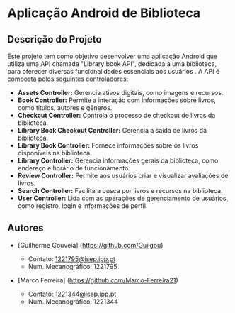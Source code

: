 # Aplicação Android de Biblioteca

## Descrição do Projeto

Este projeto tem como objetivo desenvolver uma aplicação Android que utiliza uma API chamada "Library book API", dedicada a uma biblioteca, para oferecer diversas funcionalidades essenciais aos usuários . A API é composta pelos seguintes controladores:

- **Assets Controller:** Gerencia ativos digitais, como imagens e recursos.
- **Book Controller:** Permite a interação com informações sobre livros, como títulos, autores e gêneros.
- **Checkout Controller:** Controla o processo de checkout de livros da biblioteca.
- **Library Book Checkout Controller:** Gerencia a saída de livros da biblioteca.
- **Library Book Controller:** Fornece informações sobre os livros disponíveis na biblioteca.
- **Library Controller:** Gerencia informações gerais da biblioteca, como endereço e horário de funcionamento.
- **Review Controller:** Permite aos usuários criar e visualizar avaliações de livros.
- **Search Controller:** Facilita a busca por livros e recursos na biblioteca.
- **User Controller:** Lida com as operações de gerenciamento de usuários, como registro, login e informações de perfil.

## Autores

- [Guilherme Gouveia] (https://github.com/Guiigou)
  - Contato: 1221795@isep.ipp.pt
  - Num. Mecanográfico: 1221795  

- [Marco Ferreira] (https://github.com/Marco-Ferreira21)
  - Contato: 1221344@isep.ipp.pt
  - Num. Mecanográfico: 1221344
    
